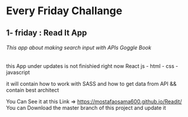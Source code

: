 # Every Friday Challange

## 1- friday : Read It App

###### This app about making search input with APIs Goggle Book

this App under updates is not finishied right now
React js - html - css - javascript

it will contain how to work with SASS and how to get
data from API && contain best architect

You Can See it at this Link => https://mostafaosama600.github.io/Readit/
You can Download the master branch of this project and update it 
